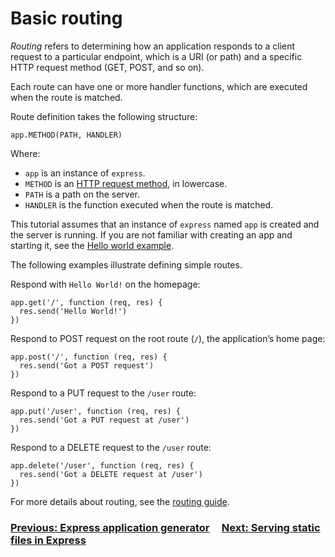 Basic routing
=============

_Routing_ refers to determining how an application responds to a client request to a particular endpoint, which is a URI (or path) and a specific HTTP request method (GET, POST, and so on).

Each route can have one or more handler functions, which are executed when the route is matched.

Route definition takes the following structure:

    app.METHOD(PATH, HANDLER)
    

Where:

*   `app` is an instance of `express`.
*   `METHOD` is an [HTTP request method](https://en.wikipedia.org/wiki/Hypertext_Transfer_Protocol#Request_methods), in lowercase.
*   `PATH` is a path on the server.
*   `HANDLER` is the function executed when the route is matched.

This tutorial assumes that an instance of `express` named `app` is created and the server is running. If you are not familiar with creating an app and starting it, see the [Hello world example](/en/starter/hello-world.html).

The following examples illustrate defining simple routes.

Respond with `Hello World!` on the homepage:

    app.get('/', function (req, res) {
      res.send('Hello World!')
    })
    

Respond to POST request on the root route (`/`), the application’s home page:

    app.post('/', function (req, res) {
      res.send('Got a POST request')
    })
    

Respond to a PUT request to the `/user` route:

    app.put('/user', function (req, res) {
      res.send('Got a PUT request at /user')
    })
    

Respond to a DELETE request to the `/user` route:

    app.delete('/user', function (req, res) {
      res.send('Got a DELETE request at /user')
    })
    

For more details about routing, see the [routing guide](/en/guide/routing.html).

### [Previous: Express application generator](/en/starter/generator.html)     [Next: Serving static files in Express](/en/starter/static-files.html)